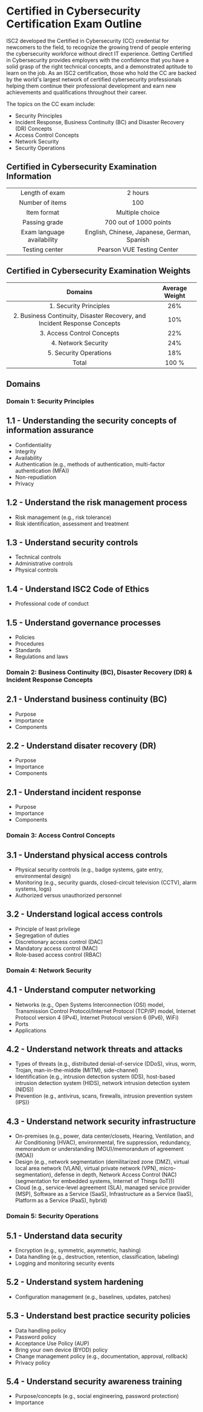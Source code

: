 # Certified in Cybersecurity Certification Exam Outline

ISC2 developed the Certified in Cybersecurity (CC) credential for newcomers to the field, to recognize the growing trend of people entering the cybersecurity workforce without direct IT experience. Getting Certified in Cybersecurity provides employers with the confidence that you have a solid grasp of the right technical concepts, and a demonstrated aptitude to learn on the job. As an ISC2 certification, those who hold the CC are backed by the world's largest network of certified cybersecurity professionals helping them continue their professional development and earn new achievements and qualifications throughout their career.

The topics on the CC exam include:

* Security Principles
* Incident Response, Business Continuity (BC) and Disaster Recovery (DR) Concepts
* Access Control Concepts
* Network Security
* Security Operations

## Certified in Cybersecurity Examination Information

| | |
|:-:|:-:|
| Length of exam | 2 hours |
| Number of items | 100 |
| Item format | Multiple choice |
| Passing grade | 700 out of 1000 points |
| Exam language availability | English, Chinese, Japanese, German, Spanish |
| Testing center | Pearson VUE Testing Center |

## Certified in Cybersecurity Examination Weights

| Domains | Average Weight |
|:-------:|:--------------:|
|1. Security Principles | 26% |
|2. Business Continuity, Disaster Recovery, and Incident Response Concepts | 10% |
|3. Access Control Concepts| 22% |
|4. Network Security | 24% |
|5. Security Operations | 18% |
|Total | 100 %|

## Domains

### Domain 1: Security Principles

## 1.1 - Understanding the security concepts of information assurance

* Confidentiality
* Integrity
* Availability
* Authentication (e.g., methods of authentication, multi-factor authentication (MFA))
* Non-repudiation
* Privacy

## 1.2 - Understand the risk management process

* Risk management (e.g., risk tolerance)
* Risk identification, assessment and treatment

## 1.3 - Understand security controls

* Technical controls
* Administrative controls
* Physical controls

## 1.4 - Understand ISC2 Code of Ethics

* Professional code of conduct

## 1.5 - Understand governance processes

* Policies
* Procedures
* Standards
* Regulations and laws

### Domain 2: Business Continuity (BC), Disaster Recovery (DR) & Incident Response Concepts

## 2.1 - Understand business continuity (BC)

* Purpose
* Importance
* Components

## 2.2 - Understand disater recovery (DR)

* Purpose
* Importance
* Components

## 2.1 - Understand incident response

* Purpose
* Importance
* Components

### Domain 3: Access Control Concepts

## 3.1 - Understand physical access controls

* Physical security controls (e.g., badge systems, gate entry, environmental design)
* Monitoring (e.g., security guards, closed-circuit television (CCTV), alarm systems, logs)
* Authorized versus unauthorized personnel

## 3.2 - Understand logical access controls

* Principle of least privilege
* Segregation of duties
* Discretionary access control (DAC)
* Mandatory access control (MAC)
* Role-based access control (RBAC)

### Domain 4: Network Security

## 4.1 - Understand computer networking

* Networks (e.g., Open Systems Interconnection (OSI) model, Transmission Control Protocol/Internet Protocol (TCP/IP) model, Internet Protocol version 4 (IPv4), Internet Protocol version 6 (IPv6), WiFi)
* Ports
* Applications

## 4.2 - Understand network threats and attacks

* Types of threats (e.g., distributed denial-of-service (DDoS), virus, worm, Trojan, man-in-the-middle (MITM), side-channel)
* Identification (e.g., intrusion detection system (IDS), host-based intrusion detection system (HIDS), network intrusion detection system (NIDS))
* Prevention (e.g., antivirus, scans, firewalls, intrusion prevention system (IPS))

## 4.3 - Understand network security infrastructure

* On-premises (e.g., power, data center/closets, Hearing, Ventilation, and Air Conditioning (HVAC), environmental, fire suppression, redundancy, memorandum or understanding (MOU)/memorandum of agreement (MOA))
* Design (e.g., network segmentation (demilitarized zone (DMZ), virtual local area network (VLAN), virtual private network (VPN), micro-segmentation), defense in depth, Network Access Control (NAC) (segmentation for embedded systems, Internet of Things (IoT)))
* Cloud (e.g., service-level agreement (SLA), managed service provider (MSP), Software as a Service (SaaS), Infrastructure as a Service (IaaS), Platform as a Service (PaaS), hybrid)

### Domain 5: Security Operations

## 5.1 - Understand data security

* Encryption (e.g., symmetric, asymmetric, hashing)
* Data handling (e.g., destruction, retention, classification, labeling)
* Logging and monitoring security events

## 5.2 - Understand system hardening

* Configuration management (e.g., baselines, updates, patches)

## 5.3 - Understand best practice security policies

* Data handling policy
* Password policy
* Acceptance Use Policy (AUP)
* Bring your own device (BYOD) policy
* Change management policy (e.g., documentation, approval, rollback)
* Privacy policy

## 5.4 - Understand security awareness training

* Purpose/concepts (e.g., social engineering, password protection)
* Importance
